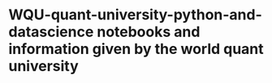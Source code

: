 # WQU-quant-university-python-and-datascience notebooks and information given by the world quant university
